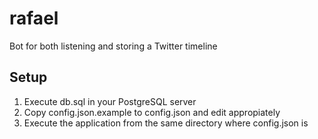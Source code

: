 # rafael

Bot for both listening and storing a Twitter timeline

Setup
-----

1. Execute db.sql in your PostgreSQL server
2. Copy config.json.example to config.json and edit appropiately
3. Execute the application from the same directory where config.json is
